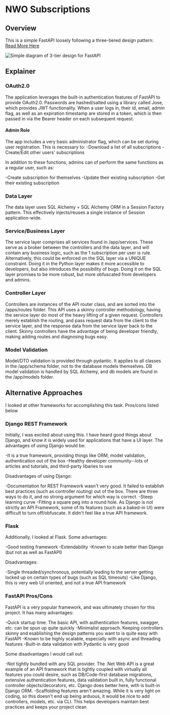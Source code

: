 # NWO Subscriptions

## Overview

This is a simple FastAPI loosely following a three-tiered design pattern: [Read More Here](https://levelup.gitconnected.com/structuring-fastapi-project-using-3-tier-design-pattern-4d2e88a55757)

![Simple diagram of 3-tier design for FastAPI](https://miro.medium.com/v2/resize:fit:1400/format:webp/0*0LlheIYfXsrio2-t.png)

## Explainer

### OAuth2.0

The application leverages the built-in authentication features of FastAPI to provide OAuth2.0. Passwords are hashed/salted using a library called Jose, which provides JWT functionality. When a user logs in, their id, email, admin flag, as well as an expiration timestamp are stored in a token, which is then passed in via the Bearer header on each subsequent request.

#### Admin Role

The app includes a very basic administrator flag, which can be set during user registration. This is necessary to:
-Download a list of all subscriptions
-Create/Edit other users' subscriptions

In addition to these functions, admins can of perform the same functions as a regular user, such as:

-Create subscription for themselves
-Update their existing subscription
-Get their existing subscription

### Data Layer

The data layer uses SQL Alchemy + SQL Alchemy ORM in a Session Factory pattern. This effectively injects/reuses a single instance of Session application-wide. 

### Service/Business Layer

The service layer comprises all services found in /app/services. These serve as a broker between the controllers and the data layer, and will contain any business logic, such as the 1 subscription per user is rule. Alternatively, this could be enforced on the SQL layer via a UNIQUE constraint. Doing it in the Python layer makes it more accessible to developers, but also introduces the possibility of bugs. Doing it on the SQL layer promises to be more robust, but more obfuscated from developers and admins.

### Controller Layer

Controllers are instances of the API router class, and are sorted into the /apps/routes folder. This API uses a skinny controller methodology, having the service layer do most of the heavy lifting of a given request. Controllers merely establish the routing, and pass request data from the client to the service layer, and the response data from the service layer back to the client. Skinny controllers have the advantage of being developer friendly, making adding routes and diagnosing bugs easy.

### Model Validation

Model/DTO validation is provided through pydantic. It applies to all classes in the /app/schema folder, not to the database models themselves. DB model validation is handled by SQL Alchemy, and db models are found in the /app/models folder.

## Alternative Approaches

I looked at other frameworks for accomplishing this task. Pros/cons listed below

### Django REST Framework

Initially, I was excited about using this. I have heard good things about Django, and know it is widely used for applications that have a UI layer. The advantages of using Django would be:

-It is a true framework, providing things like ORM, model validation, authentication out of the box
-Healthy developer community--lots of articles and tutorials, and third-party libaries to use

Disadvantages of using Django:

-Documentation for REST Framework wasn't very good. It failed to establish best practices (such as controller routing) out of the box. There are three ways to do it, and no strong argument for which way is correct.
-Steep learning curve
-Fitting a square peg into a round hole. As Django is not strictly an API Framework, some of its features (such as a baked-in UI) were difficult to turn off/obfuscate. It didn't feel like a true API framework.

### Flask

Additionally, I looked at Flask. Some advantages:

-Good testing framework
-Extendability
-Known to scale better than Django (but not as well as FastAPI)

Disadvantages:

-Single threaded/synchronous, potentially leading to the server getting locked up on certain types of bugs (such as SQL timeouts)
-Like Django, this is very web UI oriented, and not a true API framework

### FastAPI Pros/Cons

FastAPI is a very popular framework, and was ultimately chosen for this project. It has many advantages:

-Quick startup time. The basic API, with authentication features, swagger, etc. can be spun up quite quickly
-Minimalist approach. Keeping controllers skinny and esablishing the design patterns you want to is quite easy with FastAPI
-Known to be highly scalable, especially with async and threading features
-Built-in data validation with Pydantic is very good

Some disadvantages I would call out:

-Not tightly bundled with any SQL provider. The .Net Web API is a great example of an API framework that is tightly coupled with virtually all features you could desire, such as DB/Code-first database migrations, extensive authentication features, data validation built in, fully functional controller objects/decorators, etc. Django does better here, with is built-in Django ORM.
-Scaffolding features aren't amazing. While it is very light on coding, so this doesn't end up being arduous, it would be nice to add controllers, models, etc. via CLI. This helps developers maintain best practices and keeps your project clean
